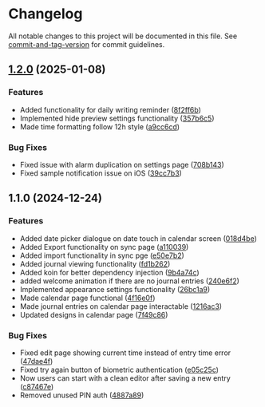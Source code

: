 # Changelog

All notable changes to this project will be documented in this file. See [commit-and-tag-version](https://github.com/absolute-version/commit-and-tag-version) for commit guidelines.

## [1.2.0](https://github.com/Zubayer204/Zidary/compare/v1.1.0...v1.2.0) (2025-01-08)


### Features

* Added functionality for daily writing reminder ([8f2ff6b](https://github.com/Zubayer204/Zidary/commit/8f2ff6b7d7d6b3c2e62f9bd6c0326cb454b0b7af))
* Implemented hide preview settings functionality ([357b6c5](https://github.com/Zubayer204/Zidary/commit/357b6c533ff41f91e901acc5ab430dcb5cb58cb4))
* Made time formatting follow 12h style ([a9cc6cd](https://github.com/Zubayer204/Zidary/commit/a9cc6cded54647b3c395c40d40c92f1743740583))


### Bug Fixes

* Fixed issue with alarm duplication on settings page ([708b143](https://github.com/Zubayer204/Zidary/commit/708b1435e807eb6385407f0fb4928f176ef26d62))
* Fixed sample notification issue on iOS ([39cc7b3](https://github.com/Zubayer204/Zidary/commit/39cc7b309478106fbd63178223d24e235041734c))

## 1.1.0 (2024-12-24)


### Features

* Added date picker dialogue on date touch in calendar screen ([018d4be](https://github.com/Zubayer204/Zidary/commit/018d4be5b45fc6b5faf03f67320a62f0144776b8))
* Added Export functionality on sync page ([a110039](https://github.com/Zubayer204/Zidary/commit/a1100394d9988df4a86a7cc0f93ffd1473af6bf1))
* Added import functionality in sync pge ([e50e7b2](https://github.com/Zubayer204/Zidary/commit/e50e7b2385dcf09b393dd13bf5bb04466d132d82))
* Added journal viewing functionality ([fd1b262](https://github.com/Zubayer204/Zidary/commit/fd1b262a8b4f7785407c59eea1f0fee033b6a3ed))
* Added koin for better dependency injection ([9b4a74c](https://github.com/Zubayer204/Zidary/commit/9b4a74ca85fd454ed6abf97bbc30bdc7e3a94344))
* added welcome animation if there are no journal entries ([240e6f2](https://github.com/Zubayer204/Zidary/commit/240e6f27c3c30d4e0382c1c5e341630a46cf0db0))
* Implemented appearance settings functionality ([26bc1a9](https://github.com/Zubayer204/Zidary/commit/26bc1a946aa0e996899440b0f979d9b10e83a4fe))
* Made calendar page functional ([4f16e0f](https://github.com/Zubayer204/Zidary/commit/4f16e0f969f9209df298ecf1006942b791634e32))
* Made journal entries on calendar page interactable ([1216ac3](https://github.com/Zubayer204/Zidary/commit/1216ac366b56390dcf534461f878631364385cc4))
* Updated designs in calendar page ([7f49c86](https://github.com/Zubayer204/Zidary/commit/7f49c86665bf880d21fb28013e9727a28338236b))


### Bug Fixes

* Fixed edit page showing current time instead of entry time error ([47dae4f](https://github.com/Zubayer204/Zidary/commit/47dae4fd08e33ffbf92eaeb1b4a95e2fff13b20c))
* Fixed try again button of biometric authentication ([e05c25c](https://github.com/Zubayer204/Zidary/commit/e05c25cdecfbb0289768e42080cd4311698b4eb2))
* Now users can start with a clean editor after saving a new entry ([c87467e](https://github.com/Zubayer204/Zidary/commit/c87467e63d295f559b3932075ad2a7ce822d3899))
* Removed unused PIN auth ([4887a89](https://github.com/Zubayer204/Zidary/commit/4887a898b6de2739b2c49a9b3f194e321c18b32e))
